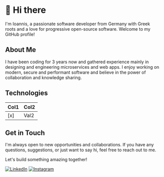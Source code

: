 <!--
This markdown file can be previewed in VS Code by pressing Crtl+Shift+V
-->
# 👋 Hi there

I'm Ioannis, a passionate software developer from Germany with Greek roots and a love for progressive open-source software. Welcome to my GitHub profile!

## About Me

I have been coding for 3 years now and gathered experience mainly in designing and engineering microservices and web apps. I enjoy working on modern, secure and performant software and believe in the power of collaboration and knowledge sharing.

## Technologies

Col1 | Col2
-----|-----
[x]  | Val2

## Get in Touch

I'm always open to new opportunities and collaborations. If you have any questions, suggestions, or just want to say hi, feel free to reach out to me.

Let's build something amazing together!

[![LinkedIn](https://img.shields.io/badge/-LinkedIn-blue?style=flat-square&logo=linkedin&logoColor=white)](https://www.linkedin.com/in/ioannis-theodosiadis)
[![Instagram](https://img.shields.io/badge/-Instagram-purple?style=flat-square&logo=instagram&logoColor=white)](https://www.instagram.com/johnny._.waffles)
